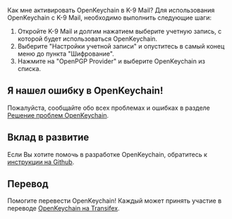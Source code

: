 [//]: # (NOTE: Please put every sentence in its own line, Transifex puts every line in its own translation field!)

Как мне активировать OpenKeychain в K-9 Mail?
Для использования OpenKeychain с K-9 Mail, необходимо выполнить следующие шаги:
  1. Откройте K-9 Mail и долгим нажатием выберите учетную запись, с которой будет использоваться OpenKeychain.
  2. Выберите "Настройки учетной записи" и опуститесь в самый конец меню до пункта "Шифрование".
  3. Нажмите на "OpenPGP Provider" и выберите OpenKeychain из списка.

## Я нашел ошибку в OpenKeychain!
Пожалуйста, сообщайте обо всех проблемах и ошибках в разделе [Решение проблем OpenKeychain](https://github.com/openpgp-keychain/openpgp-keychain/issues).

## Вклад в развитие
Если Вы хотите помочь в разработке OpenKeychain, обратитесь к [инструкции на Github](https://github.com/openpgp-keychain/openpgp-keychain#contribute-code).

## Перевод
Помогите перевести OpenKeychain! Каждый может принять участие в переводе [OpenKeychain на Transifex](https://www.transifex.com/projects/p/open-keychain/).